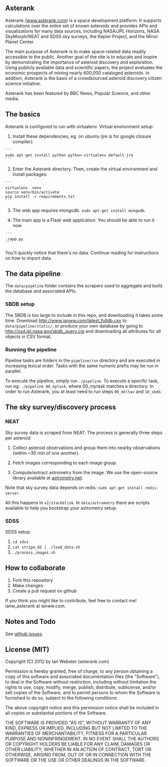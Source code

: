 ## Asterank

Asterank (www.asterank.com) is a space development platform.  It supports calculations over the entire set of known asteroids and provides APIs and visualizations for many data sources, including NASA/JPL Horizons, NASA SkyMorph/NEAT and SDSS sky surveys, the Kepler Project, and the Minor Planet Center.

The main purpose of Asterank is to make space-related data readily accessible to the public.  Another goal of the site is to educate and inspire by demonstrating the importance of asteroid discovery and exploration.  Using publicly available data and scientific papers, the project evaluates the economic prospects of mining nearly 600,000 cataloged asteroids.  In addition, Asterank is the basis of a crowdsourced asteroid discovery citizen science initiative.

Asterank has been featured by BBC News, Popular Science, and other media.

## The basics

Asterank is configured to run with virtualenv.  Virtual environment setup:

  1. Install these dependencies, eg. on ubuntu (jre is for google closure compiler):

    ```
    sudo apt-get install python python-virtualenv default-jre
    ```

  2. Enter the Asterank directory.  Then, create the virtual environment and install packages:

    ```
    virtualenv  venv
    source venv/bin/activate
    pip install -r requirements.txt
    ```

  3. The web app requires mongodb.  `sudo apt-get install mongodb`.

  4. The main app is a Flask web application.  You should be able to run it now.

    ```
    ./app.py
    ```

You'll quickly notice that there's no data.  Continue reading for instructions on how to import data.

## The data pipeline

The `data/pipeline` folder contains the scrapers used to aggregate and build the database and associated APIs.

### SBDB setup

The SBDB is too large to include in this repo, and downloading it takes some time.  Download http://www.ianww.com/latest_fulldb.csv to `data/pipeline/static/`, or produce your own database by going to http://ssd.jpl.nasa.gov/sbdb_query.cgi and downloading all attributes for all objects in CSV format.

### Running the pipeline

Pipeline tasks are folders in the `pipeline/run` directory and are executed in increasing lexical order.  Tasks with the same numeric prefix may be run in parallel.

To execute the pipeline, simply run `./pipeline`.  To execute a specific task, run eg. `./pipeline 00_mytask`, where 00\_mytask matches a directory.  In order to run Asterank, you at least need to run steps `00_deltav` and `10_sbdb`.

## The sky survey/discovery process

### NEAT

Sky survey data is scraped from NEAT.  The process is generally three steps per asteroid:

  1. Collect asteroid observations and group them into nearby observations (within ~30 min of one another).

  2. Fetch images corresponding to each image group.

  3. Compute/extract astrometry from the image.  We use the open-source library available at [astrometry.net](http://astrometry.net).

Note that sky survey data depends on redis: `sudo apt-get install redis-server`.

All this happens in `v2/stackblink`.  In `data/astrometry` there are scripts available to help you bootstrap your astrometry setup.

### SDSS

SDSS setup:

  1. `cd sdss`
  2. `cat stripe_82 | ./load_data.sh`
  3. `./process_images.sh`

## How to collaborate

  1. Fork this repository
  2. Make changes
  3. Create a pull request on github

If you think you might like to contribute, feel free to contact me! ianw\_asterank at ianww.com.

## Notes and Todo

See [github issues](https://github.com/typpo/asterank/issues?state=open).

## License (MIT)

Copyright (C) 2012 by Ian Webster (asterank.com)

Permission is hereby granted, free of charge, to any person obtaining a copy
of this software and associated documentation files (the "Software"), to deal
in the Software without restriction, including without limitation the rights
to use, copy, modify, merge, publish, distribute, sublicense, and/or sell
copies of the Software, and to permit persons to whom the Software is
furnished to do so, subject to the following conditions:

The above copyright notice and this permission notice shall be included in
all copies or substantial portions of the Software.

THE SOFTWARE IS PROVIDED "AS IS", WITHOUT WARRANTY OF ANY KIND, EXPRESS OR
IMPLIED, INCLUDING BUT NOT LIMITED TO THE WARRANTIES OF MERCHANTABILITY,
FITNESS FOR A PARTICULAR PURPOSE AND NONINFRINGEMENT. IN NO EVENT SHALL THE
AUTHORS OR COPYRIGHT HOLDERS BE LIABLE FOR ANY CLAIM, DAMAGES OR OTHER
LIABILITY, WHETHER IN AN ACTION OF CONTRACT, TORT OR OTHERWISE, ARISING FROM,
OUT OF OR IN CONNECTION WITH THE SOFTWARE OR THE USE OR OTHER DEALINGS IN
THE SOFTWARE.
